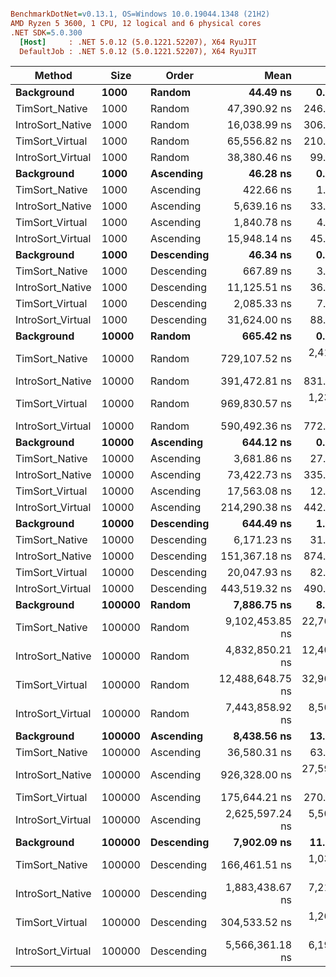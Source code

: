 ``` ini

BenchmarkDotNet=v0.13.1, OS=Windows 10.0.19044.1348 (21H2)
AMD Ryzen 5 3600, 1 CPU, 12 logical and 6 physical cores
.NET SDK=5.0.300
  [Host]     : .NET 5.0.12 (5.0.1221.52207), X64 RyuJIT
  DefaultJob : .NET 5.0.12 (5.0.1221.52207), X64 RyuJIT


```
|            Method |   Size |      Order |             Mean |         Error |        StdDev |           Median |
|------------------ |------- |----------- |-----------------:|--------------:|--------------:|-----------------:|
|        **Background** |   **1000** |     **Random** |         **44.49 ns** |      **0.089 ns** |      **0.079 ns** |         **44.49 ns** |
|    TimSort_Native |   1000 |     Random |     47,390.92 ns |    246.642 ns |    230.709 ns |     47,412.11 ns |
|  IntroSort_Native |   1000 |     Random |     16,038.99 ns |    306.076 ns |    286.303 ns |     15,998.52 ns |
|   TimSort_Virtual |   1000 |     Random |     65,556.82 ns |    210.029 ns |    186.185 ns |     65,593.66 ns |
| IntroSort_Virtual |   1000 |     Random |     38,380.46 ns |     99.409 ns |     88.124 ns |     38,389.59 ns |
|        **Background** |   **1000** |  **Ascending** |         **46.28 ns** |      **0.126 ns** |      **0.118 ns** |         **46.26 ns** |
|    TimSort_Native |   1000 |  Ascending |        422.66 ns |      1.922 ns |      1.704 ns |        423.06 ns |
|  IntroSort_Native |   1000 |  Ascending |      5,639.16 ns |     33.385 ns |     29.595 ns |      5,642.39 ns |
|   TimSort_Virtual |   1000 |  Ascending |      1,840.78 ns |      4.795 ns |      4.250 ns |      1,839.25 ns |
| IntroSort_Virtual |   1000 |  Ascending |     15,948.14 ns |     45.657 ns |     42.707 ns |     15,945.72 ns |
|        **Background** |   **1000** | **Descending** |         **46.34 ns** |      **0.105 ns** |      **0.088 ns** |         **46.35 ns** |
|    TimSort_Native |   1000 | Descending |        667.89 ns |      3.765 ns |      3.338 ns |        667.10 ns |
|  IntroSort_Native |   1000 | Descending |     11,125.51 ns |     36.953 ns |     32.758 ns |     11,124.35 ns |
|   TimSort_Virtual |   1000 | Descending |      2,085.33 ns |      7.223 ns |      6.756 ns |      2,082.54 ns |
| IntroSort_Virtual |   1000 | Descending |     31,624.00 ns |     88.999 ns |     83.250 ns |     31,646.07 ns |
|        **Background** |  **10000** |     **Random** |        **665.42 ns** |      **0.364 ns** |      **0.304 ns** |        **665.42 ns** |
|    TimSort_Native |  10000 |     Random |    729,107.52 ns |  2,416.911 ns |  2,260.780 ns |    728,142.97 ns |
|  IntroSort_Native |  10000 |     Random |    391,472.81 ns |    831.141 ns |    777.450 ns |    391,279.00 ns |
|   TimSort_Virtual |  10000 |     Random |    969,830.57 ns |  1,234.356 ns |  1,030.743 ns |    969,537.99 ns |
| IntroSort_Virtual |  10000 |     Random |    590,492.36 ns |    772.287 ns |    722.397 ns |    590,479.49 ns |
|        **Background** |  **10000** |  **Ascending** |        **644.12 ns** |      **0.335 ns** |      **0.280 ns** |        **644.18 ns** |
|    TimSort_Native |  10000 |  Ascending |      3,681.86 ns |     27.304 ns |     25.540 ns |      3,689.40 ns |
|  IntroSort_Native |  10000 |  Ascending |     73,422.73 ns |    335.218 ns |    313.563 ns |     73,489.06 ns |
|   TimSort_Virtual |  10000 |  Ascending |     17,563.08 ns |     12.427 ns |     11.016 ns |     17,561.22 ns |
| IntroSort_Virtual |  10000 |  Ascending |    214,290.38 ns |    442.904 ns |    414.293 ns |    214,251.32 ns |
|        **Background** |  **10000** | **Descending** |        **644.49 ns** |      **1.115 ns** |      **1.043 ns** |        **643.91 ns** |
|    TimSort_Native |  10000 | Descending |      6,171.23 ns |     31.806 ns |     29.751 ns |      6,164.59 ns |
|  IntroSort_Native |  10000 | Descending |    151,367.18 ns |    874.163 ns |    817.692 ns |    151,588.70 ns |
|   TimSort_Virtual |  10000 | Descending |     20,047.93 ns |     82.830 ns |     73.427 ns |     20,019.36 ns |
| IntroSort_Virtual |  10000 | Descending |    443,519.32 ns |    490.509 ns |    434.823 ns |    443,302.93 ns |
|        **Background** | **100000** |     **Random** |      **7,886.75 ns** |      **8.637 ns** |      **8.079 ns** |      **7,883.76 ns** |
|    TimSort_Native | 100000 |     Random |  9,102,453.85 ns | 22,767.172 ns | 21,296.427 ns |  9,102,389.06 ns |
|  IntroSort_Native | 100000 |     Random |  4,832,850.21 ns | 12,404.690 ns | 11,603.354 ns |  4,829,440.62 ns |
|   TimSort_Virtual | 100000 |     Random | 12,488,648.75 ns | 32,967.209 ns | 30,837.548 ns | 12,481,346.88 ns |
| IntroSort_Virtual | 100000 |     Random |  7,443,858.92 ns |  8,563.006 ns |  7,150.498 ns |  7,441,352.73 ns |
|        **Background** | **100000** |  **Ascending** |      **8,438.56 ns** |     **13.178 ns** |     **12.327 ns** |      **8,434.76 ns** |
|    TimSort_Native | 100000 |  Ascending |     36,580.31 ns |     63.077 ns |     55.916 ns |     36,576.89 ns |
|  IntroSort_Native | 100000 |  Ascending |    926,328.00 ns | 27,592.014 ns | 81,355.675 ns |    886,283.98 ns |
|   TimSort_Virtual | 100000 |  Ascending |    175,644.21 ns |    270.052 ns |    239.394 ns |    175,603.25 ns |
| IntroSort_Virtual | 100000 |  Ascending |  2,625,597.24 ns |  5,504.444 ns |  5,148.861 ns |  2,627,335.55 ns |
|        **Background** | **100000** | **Descending** |      **7,902.09 ns** |     **11.820 ns** |     **10.478 ns** |      **7,897.31 ns** |
|    TimSort_Native | 100000 | Descending |    166,461.51 ns |  1,038.055 ns |    970.997 ns |    166,876.98 ns |
|  IntroSort_Native | 100000 | Descending |  1,883,438.67 ns |  7,218.162 ns |  6,398.712 ns |  1,883,671.78 ns |
|   TimSort_Virtual | 100000 | Descending |    304,533.52 ns |  1,269.451 ns |  1,125.335 ns |    304,864.23 ns |
| IntroSort_Virtual | 100000 | Descending |  5,566,361.18 ns |  6,199.024 ns |  5,176.465 ns |  5,566,773.44 ns |
